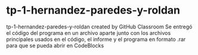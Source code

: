 # tp-1-hernandez-paredes-y-roldan
tp-1-hernandez-paredes-y-roldan created by GitHub Classroom
Se entregó el código del programa en un archivo aparte junto con los archivos principales usados en el código, el informe y el programa en formato .rar para que se pueda abrir en CodeBlocks
